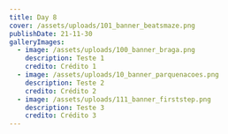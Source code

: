 ```yaml
---
title: Day 8
cover: /assets/uploads/101_banner_beatsmaze.png
publishDate: 21-11-30
galleryImages:
  - image: /assets/uploads/100_banner_braga.png
    description: Teste 1
    credito: Crédito 1
  - image: /assets/uploads/10_banner_parquenacoes.png
    description: Teste 2
    credito: Crédito 2
  - image: /assets/uploads/111_banner_firststep.png
    description: Teste 3
    credito: Crédito 3
---
```

